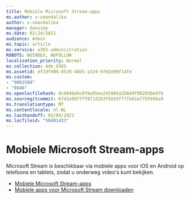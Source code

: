 ```yaml
---
title: Mobiele Microsoft Stream-apps
ms.author: v-smandalika
author: v-smandalika
manager: dansimp
ms.date: 02/24/2021
audience: Admin
ms.topic: article
ms.service: o365-administration
ROBOTS: NOINDEX, NOFOLLOW
localization_priority: Normal
ms.collection: Adm_O365
ms.assetid: ef2df989-8539-48b5-a324-97d2e09f14fe
ms.custom:
- "9001509"
- "8646"
ms.openlocfilehash: 0c6846d4c0f6e85ee245985a2b849f982030e470
ms.sourcegitcommit: 6741a997fff871d263f92d3ff7fb61e7755956a9
ms.translationtype: MT
ms.contentlocale: nl-NL
ms.lasthandoff: 03/04/2021
ms.locfileid: "50481433"
---
```

# <a name="microsoft-stream-mobile-apps"></a>Mobiele Microsoft Stream-apps

Microsoft Stream is beschikbaar via mobiele apps voor iOS en Android op telefoons en tablets, zodat u onderweg video's kunt bekijken.

- [Mobiele Microsoft Stream-apps](https://docs.microsoft.com/stream/mobile-apps-overview)
- [Mobiele apps voor Microsoft Stream downloaden](https://docs.microsoft.com/stream/mobile-get-apps)
